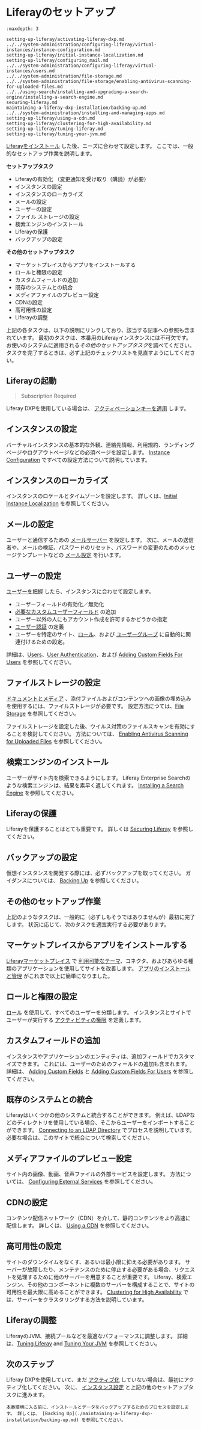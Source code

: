 # Liferayのセットアップ

```{toctree}
:maxdepth: 3

setting-up-liferay/activating-liferay-dxp.md
../../system-administration/configuring-liferay/virtual-instances/instance-configuration.md
setting-up-liferay/initial-instance-localization.md
setting-up-liferay/configuring_mail.md
../../system-administration/configuring-liferay/virtual-instances/users.md
../../system-administration/file-storage.md
../../system-administration/file-storage/enabling-antivirus-scanning-for-uploaded-files.md
../../using-search/installing-and-upgrading-a-search-engine/installing-a-search-engine.md
securing-liferay.md
maintaining-a-liferay-dxp-installation/backing-up.md
../../system-administration/installing-and-managing-apps.md
setting-up-liferay/using-a-cdn.md
setting-up-liferay/clustering-for-high-availability.md
setting-up-liferay/tuning-liferay.md
setting-up-liferay/tuning-your-jvm.md
```

[Liferayをインストール](./installing-liferay.md) した後、ニーズに合わせて設定します。 ここでは、一般的なセットアップ作業を説明します。

**セットアップタスク**

* Liferayの有効化 （変更通知を受け取り（購読）が必要）
* インスタンスの設定
* インスタンスのローカライズ
* メールの設定
* ユーザーの設定
* ファイル ストレージの設定
* 検索エンジンのインストール
* Liferayの保護
* バックアップの設定

**その他のセットアップタスク**

* マーケットプレイスからアプリをインストールする
* ロールと権限の設定
* カスタムフィールドの追加
* 既存のシステムとの統合
* メディアファイルのプレビュー設定
* CDNの設定
* 高可用性の設定
* Liferayの調整

上記の各タスクは、以下の説明にリンクしており、該当する記事への参照も含まれています。 最初のタスクは、本番用のLiferayインスタンスには不可欠です。 お使いのシステムに適用される*その他のセットアップタスク*を調べてください。 タスクを完了するときは、必ず上記のチェックリストを見直すようにしてください。

## Liferayの起動

> Subscription Required

Liferay DXPを使用している場合は、 [アクティベーションキーを適用](./setting-up-liferay/activating-liferay-dxp.md) します。

## インスタンスの設定

バーチャルインスタンスの基本的な外観、連絡先情報、利用規約、ランディングページやログアウトページなどの必須ページを設定します。 [Instance Configuration](../system-administration/configuring-liferay/virtual-instances/instance-configuration.md) ですべての設定方法について説明しています。

## インスタンスのローカライズ

インスタンスのロケールとタイムゾーンを設定します。 詳しくは、[Initial Instance Localization](./setting-up-liferay/initial-instance-localization.md) を参照してください。

## メールの設定

ユーザーと通信するための [メールサーバー](./setting-up-liferay/configuring-mail.md) を設定します。 次に、メールの送信者や、メールの検証、パスワードのリセット、パスワードの変更のためのメッセージテンプレートなどの [メール設定](../system-administration/configuring-liferay/virtual-instances/email-settings.md) を行います。

## ユーザーの設定

[ユーザーを把握](../users-and-permissions/users/understanding-users.md) したら、インスタンスに合わせて設定します。

* ユーザーフィールドの有効化／無効化
* [必要なカスタムユーザーフィールド](../users-and-permissions/users/adding-custom-fields-to-users.md) の追加
* ユーザー以外の人にもアカウント作成を許可するかどうかの指定
* [ユーザー認証](./securing-liferay/authentication-basics.md) の定義
* ユーザーを特定のサイト、[ロール](../users-and-permissions/roles-and-permissions/understanding-roles-and-permissions.md)、および [ユーザーグループ](../users-and-permissions/user-groups/creating-and-managing-user-groups.md) に自動的に関連付けるための設定。

詳細は、[Users](../system-administration/configuring-liferay/virtual-instances/users.md)、[User Authentication](../system-administration/configuring-liferay/virtual-instances/user-authentication.md)、および [Adding Custom Fields For Users](../users-and-permissions/users/adding-custom-fields-to-users.md) を参照してください。

## ファイルストレージの設定

[ドキュメントとメディア](../content-authoring-and-management/documents-and-media/publishing-and-sharing/publishing-documents.md) 、添付ファイルおよびコンテンツへの画像の埋め込みを使用するには、ファイルストレージが必要です。  設定方法につては、[File Storage](../system-administration/file-storage/configuring-file-storage.md) を参照してください。

ファイルストレージを設定した後、ウイルス対策のファイルスキャンを有効にすることを検討してください。 方法については、 [Enabling Antivirus Scanning for Uploaded Files](../system-administration/file-storage/enabling-antivirus-scanning-for-uploaded-files.md) を参照してください。

## 検索エンジンのインストール

ユーザーがサイト内を検索できるようにします。 Liferay Enterprise Searchのような検索エンジンは、結果を素早く返してくれます。 [Installing a Search Engine](../using-search/installing-and-upgrading-a-search-engine/installing-a-search-engine.md) を参照してください。

## Liferayの保護

Liferayを保護することはとても重要です。 詳しくは [Securing Liferay](./securing-liferay.md) を参照してください。

## バックアップの設定

仮想インスタンスを開発する際には、必ずバックアップを取ってください。 ガイダンスについては、 [Backing Up](./maintaining-a-liferay-dxp-installation/backing-up.md) を参照してください。

## その他のセットアップ作業

上記のようなタスクは、一般的に（必ずしもそうではありませんが）最初に完了します。 状況に応じて、次のタスクを適宜実行する必要があります。 

## マーケットプレイスからアプリをインストールする

[Liferayマーケットプレイス](https://web.liferay.com/marketplace) で [利用可能なテーマ](../getting-started/changing-your-sites-appearance.md)、コネクタ、およびあらゆる種類のアプリケーションを使用してサイトを改善します。 [アプリのインストールと管理](../system-administration/installing-and-managing-apps/getting-started/installing-and-managing-apps.md) がこれまで以上に簡単になりました。

## ロールと権限の設定

[ロール](../users-and-permissions/roles-and-permissions/understanding-roles-and-permissions.md) を使用して、すべてのユーザーを分類します。 インスタンスとサイトでユーザーが実行する [アクティビティの権限](../users-and-permissions/roles-and-permissions/defining-role-permissions.md) を定義します。

## カスタムフィールドの追加

インスタンスやアプリケーションのエンティティは、追加フィールドでカスタマイズできます。 これには、ユーザーのためのフィールドの追加も含まれます。 詳細は、 [Adding Custom Fields](../system-administration/configuring-liferay/adding-custom-fields.md) と [Adding Custom Fields For Users](../users-and-permissions/users/adding-custom-fields-to-users.md) を参照してください。

## 既存のシステムとの統合

Liferayはいくつかの他のシステムと統合することができます。 例えば、LDAPなどのディレクトリを使用している場合、そこからユーザーをインポートすることができます。 [Connecting to an LDAP Directory](../users-and-permissions/connecting-to-a-user-directory/connecting-to-an-ldap-directory.md) でプロセスを説明しています。 必要な場合は、このサイトで統合について検索してください。

## メディアファイルのプレビュー設定

サイト内の画像、動画、音声ファイルの外部サービスを設定します。 方法については、 [Configuring External Services](../system-administration/using-the-server-administration-panel/configuring-external-services.md) を参照してください。

## CDNの設定

コンテンツ配信ネットワーク（CDN）を介して、静的コンテンツをより高速に配信します。 詳しくは、 [Using a CDN](./setting-up-liferay/using-a-cdn.md) を参照してください。

## 高可用性の設定

サイトのダウンタイムをなくす、あるいは最小限に抑える必要があります。 サーバーが故障したり、メンテナンスのために停止する必要がある場合、リクエストを処理するために他のサーバーを用意することが重要です。 Liferay、検索エンジン、その他のコンポーネントに複数のサーバーを構成することで、サイトの可用性を最大限に高めることができます。 [Clustering for High Availability](./setting-up-liferay/clustering-for-high-availability.md) では、サーバーをクラスタリングする方法を説明しています。

## Liferayの調整

LiferayのJVM、接続プールなどを最適なパフォーマンスに調整します。 詳細は、[Tuning Liferay](./setting-up-liferay/tuning-liferay.md) and [Tuning Your JVM](./setting-up-liferay/tuning-your-jvm.md) を参照してください。

## 次のステップ

Liferay DXPを使用していて、まだ [アクティブ化](./setting-up-liferay/activating-liferay-dxp.md) していない場合は、最初にアクティブ化してください。 次に、 [インスタンス設定](../system-administration/configuring-liferay/virtual-instances/instance-configuration.md) と上記の他のセットアップタスクに進みます。

```{important}
本番環境に入る前に、インストールとデータをバックアップするためのプロセスを設定します。 詳しくは、 [Backing Up](./maintaining-a-liferay-dxp-installation/backing-up.md) を参照してください。
```